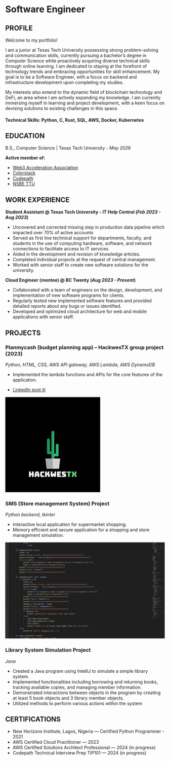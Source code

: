 # Software Engineer

## PROFILE
Welcome to my portfolio!







I am a junior at Texas Tech University possessing strong problem-solving and communication skills, currently pursuing a bachelor’s degree in Computer Science while proactively acquiring diverse technical skills through online learning. I am dedicated to staying at the forefront of technology trends and embracing opportunities for skill enhancement. My goal is to be a Software Engineer, with a focus on backend and infrastructure development upon completing my studies.

My interests also extend to the dynamic field of blockchain technology and DeFi, an area where I am actively expanding my knowledge. I am currently immersing myself in learning and project development, with a keen focus on devising solutions to existing challenges in this space.

#### Technical Skills: Python, C, Rust, SQL, AWS, Docker, Kubernetes 

## EDUCATION 			        		
B.S., Computer Science | Texas Tech University - _May 2026_


**Active member of:**
- [Web3 Acceleration Association](https://www.waatech.xyz/)
- [Colorstack](https://www.colorstack.org/)
- [Codepath](https://www.codepath.org/ )
- [NSBE TTU ](https://www.nsbe.org/)

## WORK EXPERIENCE
**Student Assistant @ Texas Tech University - IT Help Central (_Feb 2023 - Aug 2023_)**
- Uncovered and corrected missing step in production data pipeline which impacted over 70% of active accounts
- Served as first line technical support for departments, faculty, and students in the use of computing hardware, software, and network connections to facilitate access to IT   services
- Aided in the development and revision of knowledge articles.
- Completed individual projects at the request of central management.
- Worked with senior staff to create new software solutions for the university.

**Cloud Engineer (mentee) @ BC Twenty (_Aug 2023 - Present_)**
- Collaborated with a team of engineers on the design, development, and implementation of new software programs for clients.
- Regularly tested new implemented software features and provided detailed reports about any bugs or issues identified. 
- Developed and optimized cloud architecture for web and mobile applications with senior staff.


## PROJECTS

### Planmycash (budget planning app) – HackwesTX group project (2023)
_Python, HTML, CSS, AWS API gateway, AWS Lambda, AWS DynamoDB_

- Implemented the lambda functions and APIs for the core features of the application.

- [LinkedIn post 🌐](https://www.linkedin.com/posts/ajibolagny_hackathon-innovation-tech-activity-7109988320729829376-P5OK?utm_source=share&utm_medium=member_desktop)

![HackwesTX](/hackwest.png)


### SMS (Store management System) Project
_Python backend, tkinter_
- Interactive local application for supermarket shopping.
- Memory efficient and secure application for a shopping and store management simulation.


![the process](/code.png)

### Library System Simulation Project
_Java_
- Created a Java program using IntelliJ to simulate a simple library system. 
- Implemented functionalities including borrowing and returning books, tracking available copies, and managing member information. 
- Demonstrated interactions between objects in the program by creating at least 5 book objects and 3 library member objects. 
- Utilized methods to perform various actions within the system





## CERTIFICATIONS
- New Horizons Institute, Lagos, Nigeria — Certified Python Programmer - 2021
- AWS Certified Cloud Practitioner — 2023 
- AWS Certified Solutions Architect Professional — 2024 (in progress)
- Codepath Technical Interview Prep TIP101  — 2024 (in progress)


